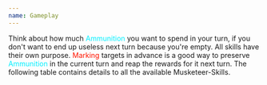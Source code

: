 ```yaml
---
name: Gameplay
---
```

<p>Think about how much <font color="#00efff">Ammunition</font> you want to spend in your turn, if you don't want to end up useless next turn because you're empty. 
All skills have their own purpose. <font style="color: #ff1500;">Marking</font> targets in advance is a good way to preserve <font color="#00efff">Ammunition</font> in the current turn
and reap the rewards for it next turn. The following table contains details to all the available Musketeer-Skills.</p>